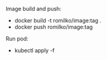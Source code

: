 Image build and push:
 - docker build -t romilko/image:tag .
 - docker push romilko/image:tag

Run pod:
  - kubectl apply -f <github raw url>
